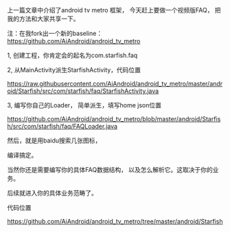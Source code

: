 上一篇文章中介绍了android tv metro 框架， 今天赶上要做一个视频版FAQ， 把我的方法和大家共享一下。

注：在我fork出一个新的baseline： https://github.com/AiAndroid/android_tv_metro

1, 创建工程，你肯定会的起名为com.starfish.faq

2, 从MainActivity派生StarfishActivity，代码位置

  https://raw.githubusercontent.com/AiAndroid/android_tv_metro/master/android/Starfish/src/com/starfish/faq/StarfishActivity.java

3, 编写你自己的Loader， 简单派生，填写home json位置

  https://github.com/AiAndroid/android_tv_metro/blob/master/android/Starfish/src/com/starfish/faq/FAQLoader.java

然后，就是用baidu搜索几张图标，

编译搞定。

 

当然你还是需要编写你的具体FAQ数据结构， 以及怎么解析它。这取决于你的业务。

后续就进入你的具体业务范畴了。

代码位置

https://github.com/AiAndroid/android_tv_metro/tree/master/android/Starfish
